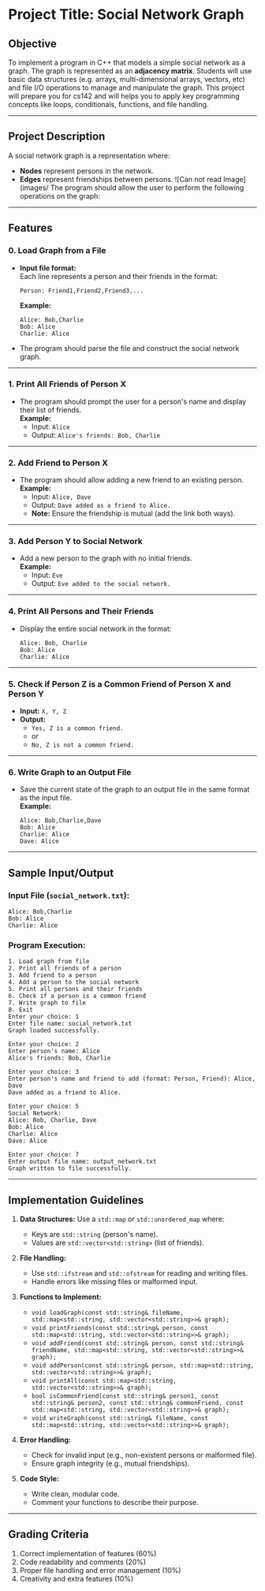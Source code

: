 
# **Project Title: Social Network Graph**

## **Objective**
To implement a program in C++ that models a simple social network as a graph. The graph is represented as an **adjacency matrix**. Students will use basic data structures (e.g. arrays, multi-dimensional arrays,  vectors, etc) and file I/O operations to manage and manipulate the graph. 
This project will prepare you for cs142 and will helps you to apply key programming concepts like loops, conditionals, functions, and file handling.

---

## **Project Description**

A social network graph is a representation where:
- **Nodes** represent persons in the network.
- **Edges** represent friendships between persons.
![Can not read Image](images/
The program should allow the user to perform the following operations on the graph:

---

## **Features**

### **0. Load Graph from a File**
- **Input file format:**  
  Each line represents a person and their friends in the format:
  ```
  Person: Friend1,Friend2,Friend3,...
  ```
  **Example:**
  ```
  Alice: Bob,Charlie
  Bob: Alice
  Charlie: Alice
  ```
- The program should parse the file and construct the social network graph.

---

### **1. Print All Friends of Person X**
- The program should prompt the user for a person's name and display their list of friends.  
  **Example:**  
  - Input: `Alice`  
  - Output: `Alice's friends: Bob, Charlie`

---

### **2. Add Friend to Person X**
- The program should allow adding a new friend to an existing person.  
  **Example:**  
  - Input: `Alice, Dave`  
  - Output: `Dave added as a friend to Alice.`  
  - **Note:** Ensure the friendship is mutual (add the link both ways).

---

### **3. Add Person Y to Social Network**
- Add a new person to the graph with no initial friends.  
  **Example:**  
  - Input: `Eve`  
  - Output: `Eve added to the social network.`

---

### **4. Print All Persons and Their Friends**
- Display the entire social network in the format:
  ```
  Alice: Bob, Charlie
  Bob: Alice
  Charlie: Alice
  ```

---

### **5. Check if Person Z is a Common Friend of Person X and Person Y**
- **Input:** `X, Y, Z`  
- **Output:**  
  - `Yes, Z is a common friend.`  
  - or  
  - `No, Z is not a common friend.`

---

### **6. Write Graph to an Output File**
- Save the current state of the graph to an output file in the same format as the input file.  
  **Example:**
  ```
  Alice: Bob,Charlie,Dave
  Bob: Alice
  Charlie: Alice
  Dave: Alice
  ```

---

## **Sample Input/Output**

### **Input File (`social_network.txt`):**
```
Alice: Bob,Charlie
Bob: Alice
Charlie: Alice
```

### **Program Execution:**
```
1. Load graph from file
2. Print all friends of a person
3. Add friend to a person
4. Add a person to the social network
5. Print all persons and their friends
6. Check if a person is a common friend
7. Write graph to file
8. Exit
Enter your choice: 1
Enter file name: social_network.txt
Graph loaded successfully.

Enter your choice: 2
Enter person's name: Alice
Alice's friends: Bob, Charlie

Enter your choice: 3
Enter person's name and friend to add (format: Person, Friend): Alice, Dave
Dave added as a friend to Alice.

Enter your choice: 5
Social Network:
Alice: Bob, Charlie, Dave
Bob: Alice
Charlie: Alice
Dave: Alice

Enter your choice: 7
Enter output file name: output_network.txt
Graph written to file successfully.
```

---

## **Implementation Guidelines**

1. **Data Structures:** Use a `std::map` or `std::unordered_map` where:
   - Keys are `std::string` (person's name).
   - Values are `std::vector<std::string>` (list of friends).

2. **File Handling:**
   - Use `std::ifstream` and `std::ofstream` for reading and writing files.
   - Handle errors like missing files or malformed input.

3. **Functions to Implement:**
   - `void loadGraph(const std::string& fileName, std::map<std::string, std::vector<std::string>>& graph);`
   - `void printFriends(const std::string& person, const std::map<std::string, std::vector<std::string>>& graph);`
   - `void addFriend(const std::string& person, const std::string& friendName, std::map<std::string, std::vector<std::string>>& graph);`
   - `void addPerson(const std::string& person, std::map<std::string, std::vector<std::string>>& graph);`
   - `void printAll(const std::map<std::string, std::vector<std::string>>& graph);`
   - `bool isCommonFriend(const std::string& person1, const std::string& person2, const std::string& commonFriend, const std::map<std::string, std::vector<std::string>>& graph);`
   - `void writeGraph(const std::string& fileName, const std::map<std::string, std::vector<std::string>>& graph);`

4. **Error Handling:**
   - Check for invalid input (e.g., non-existent persons or malformed file).
   - Ensure graph integrity (e.g., mutual friendships).

5. **Code Style:**
   - Write clean, modular code.
   - Comment your functions to describe their purpose.

---

## **Grading Criteria**

1. Correct implementation of features (60%)
2. Code readability and comments (20%)
3. Proper file handling and error management (10%)
4. Creativity and extra features (10%)
